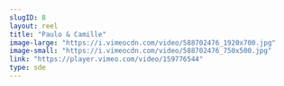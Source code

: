 ```yaml
---
slugID: 8 
layout: reel
title: "Paulo & Camille"
image-large: "https://i.vimeocdn.com/video/588702476_1920x700.jpg"
image-small: "https://i.vimeocdn.com/video/588702476_750x500.jpg"
link: "https://player.vimeo.com/video/159776544"
type: sde
---
```

